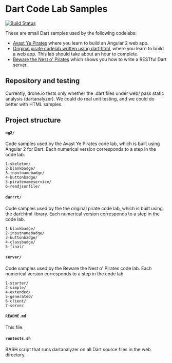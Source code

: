 Dart Code Lab Samples
============================

[![Build Status](https://drone.io/github.com/dart-lang/one-hour-codelab/status.png)](https://drone.io/github.com/dart-lang/one-hour-codelab/latest)

These are small Dart samples used by the following codelabs:

* [Avast Ye Pirates][ng2-codelab] where you learn to build an Angular 2 web app.
* [Original pirate codelab written using dart:html][client-codelab], where you learn to build a web app. This lab should take about an hour to complete.
* [Beware the Nest o' Pirates][server-codelab] which shows you how to write a RESTful Dart server.

Repository and testing
----------------

Currently, drone.io tests only whether the .dart files under web/ pass static analysis (dartanalyzer). We could do real unit testing, and we could do better with HTML samples.

Project structure
-----------------

#### `ng2/`
Code samples used by the Avast Ye Pirates code lab, which is built using Angular 2 for Dart. Each numerical version corresponds to a step in the code lab.
```
1-skeleton/
2-blankbadge/
3-inputnamebadge/
4-buttonbadge/
5-piratenameservice/
6-readjsonfile/
```

#### `darrrt/`
Code samples used by the the original pirate code lab, which is built using the dart:html library. Each numerical version corresponds to a step in the code lab.
```
1-blankbadge/
2-inputnamebadge/
3-buttonbadge/
4-classbadge/
5-final/
```

#### `server/`
Code samples used by the Beware the Nest o' Pirates code lab. Each numerical version corresponds to a step in the code lab.
```
1-starter/
2-simple/
4-extended/
5-generated/
6-client/
7-serve/
```

#### `README.md`
This file.

#### `runtests.sh`
BASH script that runs dartanalyzer on all Dart source files in the web directory.

[client-codelab]: https://webdev.dartlang.org/codelabs/darrrt/
[ng2-codelab]:    https://webdev.dartlang.org/codelabs/ng2/
[server-codelab]: https://dart-lang.github.io/server/codelab/
